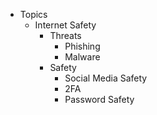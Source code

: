 * Topics
    * Internet Safety
        * Threats
            * Phishing
            * Malware
        * Safety
            * Social Media Safety
            * 2FA
            * Password Safety